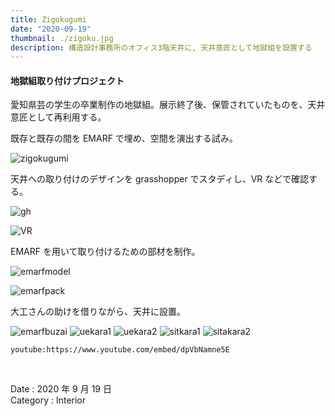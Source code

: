```yaml
---
title: Zigokugumi
date: "2020-09-19"
thumbnail: ./zigoku.jpg
description: 構造設計事務所のオフィス3階天井に, 天井意匠として地獄組を設置する
---
```


#### 地獄組取り付けプロジェクト

愛知県芸の学生の卒業制作の地獄組。展示終了後、保管されていたものを、天井意匠として再利用する。

既存と既存の間を EMARF で埋め、空間を演出する試み。

![zigokugumi](zigokugumi.jpg)

天井への取り付けのデザインを grasshopper でスタディし、VR などで確認する。

![gh](gh.PNG)

<div class="kg-card kg-image-card kg-width-mini">

![VR](vr-s.jpg)

</div>

EMARF を用いて取り付けるための部材を制作。

<div class="kg-card kg-image-card kg-width-mini">

![emarfmodel](model.png)

</div>

![emarfpack](emarf1.jpg)

大工さんの助けを借りながら、天井に設置。

![emarfbuzai](emarfbuzai.jpg)
![uekara1](ue1.jpg)
![uekara2](ue2.jpg)
![sitkara1](sita1.jpg)
![sitakara2](sita2.jpg)

`youtube:https://www.youtube.com/embed/dpVbNamne5E`

<br>

Date : 2020 年 9 月 19 日  
Category : Interior
